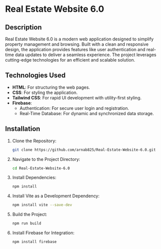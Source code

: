 # Real Estate Website 6.0

## Description
Real Estate Website 6.0 is a modern web application designed to simplify property management and browsing. Built with a clean and responsive design, the application provides features like user authentication and real-time data updates to deliver a seamless experience. The project leverages cutting-edge technologies for an efficient and scalable solution.

## Technologies Used
- **HTML**: For structuring the web pages.
- **CSS**: For styling the application.
- **Tailwind CSS**: For rapid UI development with utility-first styling.
- **Firebase**:
  - Authentication: For secure user login and registration.
  - Real-Time Database: For dynamic and synchronized data storage.




## Installation

1. Clone the Repository:  
   ```bash
   git clone https://github.com/arnab825/Real-Estate-Website-6.0.git
   ```

2. Navigate to the Project Directory:  
   ```bash
   cd Real-Estate-Website-6.0
   ```

3. Install Dependencies:  
   ```bash
   npm install
   ```

4. Install Vite as a Development Dependency:  
   ```bash
   npm install vite --save-dev
   ```

5. Build the Project:  
   ```bash
   npm run build
   ```

6. Install Firebase for Integration:  
   ```bash
   npm install firebase
   
